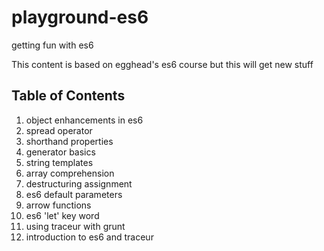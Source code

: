 # playground-es6
getting fun with es6 

This content is based on egghead's es6 course but this will get new stuff

## Table of Contents

  1. object enhancements in es6
  2. spread operator
  3. shorthand properties
  4. generator basics
  5. string templates
  6. array comprehension
  7. destructuring assignment
  8. es6 default parameters
  9. arrow functions
  10. es6 'let' key word
  11. using traceur with grunt
  12. introduction to es6 and traceur

